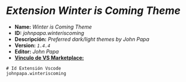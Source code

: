 <!-- Autor: Daniel Benjamin Perez Morales -->
<!-- GitHub: https://github.com/DanielPerezMoralesDev13 -->
<!-- Correo electrónico: danielperezdev@proton.me -->

# ***Extension Winter is Coming Theme***

- **Name:** *Winter is Coming Theme*
- **ID:** *johnpapa.winteriscoming*
- **Descripción:** *Preferred dark/light themes by John Papa*
- **Version:** *`1.4.4`*
- **Editor:** *John Papa*
- **[Vínculo de VS Marketplace:](https://marketplace.visualstudio.com/items?itemName=johnpapa.winteriscoming "https://marketplace.visualstudio.com/items?itemName=johnpapa.winteriscoming")**

```plaintext
# Id Extensión Vscode
johnpapa.winteriscoming
```
